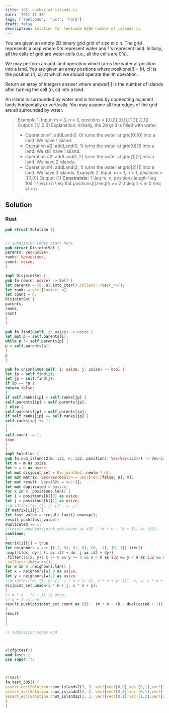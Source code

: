 ```yaml
---
title: 305. number of islands ii
date: '2021-12-30'
tags: ['leetcode', 'rust', 'hard']
draft: false
description: Solution for leetcode 0305 number of islands ii
---
```



You are given an empty 2D binary grid grid of size m x n. The grid represents a map where 0's represent water and 1's represent land. Initially, all the cells of grid are water cells (i.e., all the cells are 0's).



We may perform an add land operation which turns the water at position into a land. You are given an array positions where positions[i] <TeX>=</TeX> [ri, ci] is the position (ri, ci) at which we should operate the ith operation.



Return an array of integers answer where answer[i] is the number of islands after turning the cell (ri, ci) into a land.



An island is surrounded by water and is formed by connecting adjacent lands horizontally or vertically. You may assume all four edges of the grid are all surrounded by water.







> Example 1:
> Input: m <TeX>=</TeX> 3, n <TeX>=</TeX> 3, positions <TeX>=</TeX> [[0,0],[0,1],[1,2],[2,1]]
> Output: [1,1,2,3]
> Explanation:
> Initially, the 2d grid is filled with water.
> - Operation #1: addLand(0, 0) turns the water at grid[0][0] into a land. We have 1 island.
> - Operation #2: addLand(0, 1) turns the water at grid[0][1] into a land. We still have 1 island.
> - Operation #3: addLand(1, 2) turns the water at grid[1][2] into a land. We have 2 islands.
> - Operation #4: addLand(2, 1) turns the water at grid[2][1] into a land. We have 3 islands.
> Example 2:
> Input: m <TeX>=</TeX> 1, n <TeX>=</TeX> 1, positions <TeX>=</TeX> [[0,0]]
> Output: [1]
**Constraints:**
> 1 <TeX>\leq</TeX> m, n, positions.length <TeX>\leq</TeX> 104
> 1 <TeX>\leq</TeX> m  n <TeX>\leq</TeX> 104
> positions[i].length <TeX>=</TeX><TeX>=</TeX> 2
> 0 <TeX>\leq</TeX> ri < m
> 0 <TeX>\leq</TeX> ci < n


## Solution


### Rust
```rust
pub struct Solution {}


// submission codes start here
pub struct DisjointSet {
parents: Vec<usize>,
ranks: Vec<usize>,
count: usize,
}

impl DisjointSet {
pub fn new(n: usize) -> Self {
let parents = (0..n).into_iter().collect::<Vec<_>>();
let ranks = vec![1usize; n];
let count = n;
DisjointSet {
parents,
ranks,
count
}
}

pub fn find(&self, i: usize) -> usize {
let mut p = self.parents[i];
while p != self.parents[p] {
p = self.parents[p];
}
p
}

pub fn union(&mut self, i: usize, j: usize) -> bool {
let ip = self.find(i);
let jp = self.find(j);
if ip == jp {
return false;
}
if self.ranks[ip] < self.ranks[jp] {
self.parents[ip] = self.parents[jp];
} else {
self.parents[jp] = self.parents[ip];
if self.ranks[ip] == self.ranks[jp] {
self.ranks[ip] += 1;
}
}
self.count -= 1;
true
}
}
impl Solution {
pub fn num_islands2(m: i32, n: i32, positions: Vec<Vec<i32>>) -> Vec<i32> {
let m = m as usize;
let n = n as usize;
let mut disjoint_set = DisjointSet::new(m * n);
let mut matrix: Vec<Vec<bool>> = vec![vec![false; n]; m];
let mut result: Vec<i32> = vec![];
let mut duplicated = 0usize;
for k in 0..positions.len() {
let i = positions[k][0] as usize;
let j = positions[k][1] as usize;
//println!("i: {}, j: {}", i, j);
if matrix[i][j] {
let last_value = *result.last().unwrap();
result.push(last_value);
duplicated += 1;
//result.push(disjoint_set.count as i32 - (m * n - (k + 1)) as i32);
continue;
}
matrix[i][j] = true;
let neighbors = vec![(-1, 0), (1, 0), (0, -1), (0, 1)].iter()
.map(|&(dx, dy)| (i as i32 + dx, j as i32 + dy))
.filter(|&(x, y)| x >= 0 && y >= 0 && x < m as i32 && y < n as i32 && matrix[x as usize][y as usize])
.collect::<Vec<_>>();
for w in 0..neighbors.len() {
let x = neighbors[w].0 as usize;
let y = neighbors[w].1 as usize;
//println!("x: {}, y: {}, i * n + j: {}, x * n + y: {}", x, y, i * n + j, x * n + y);
disjoint_set.union(i * n + j, x * n + y);
}
// m * n - (k + 1) is zero.
// k + 1 is one.
result.push(disjoint_set.count as i32 - (m * n - (k - duplicated + 1)) as i32);
}
result
}
}

// submission codes end



#[cfg(test)]
mod tests {
use super::*;



#[test]
fn test_305() {
assert_eq!(Solution::num_islands2(3, 3, vec![vec![0,0],vec![0,1],vec![1,2],vec![1,2]]), vec![1,1,2,2]);
assert_eq!(Solution::num_islands2(3, 3, vec![vec![0,0],vec![0,1],vec![1,2],vec![2,1]]), vec![1,1,2,3]);
assert_eq!(Solution::num_islands2(3, 3, vec![vec![0,1],vec![1,2],vec![2,1],vec![1,0],vec![0,2],vec![0,0],vec![1,1]]), vec![1, 2, 3, 4, 3, 2, 1]);
}
}

```

